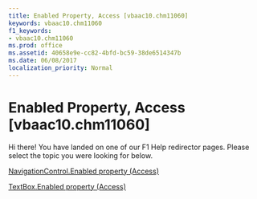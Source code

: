 ```yaml
---
title: Enabled Property, Access [vbaac10.chm11060]
keywords: vbaac10.chm11060
f1_keywords:
- vbaac10.chm11060
ms.prod: office
ms.assetid: 40658e9e-cc82-4bfd-bc59-38de6514347b
ms.date: 06/08/2017
localization_priority: Normal
---
```



# Enabled Property, Access [vbaac10.chm11060]

Hi there! You have landed on one of our F1 Help redirector pages. Please select the topic you were looking for below.

[NavigationControl.Enabled property (Access)](http://msdn.microsoft.com/library/6296dabf-95a3-6751-7572-95522f7bd57c%28Office.15%29.aspx)

[TextBox.Enabled property (Access)](http://msdn.microsoft.com/library/a13297e5-091c-7e83-78cd-fa67f5b81153%28Office.15%29.aspx)


